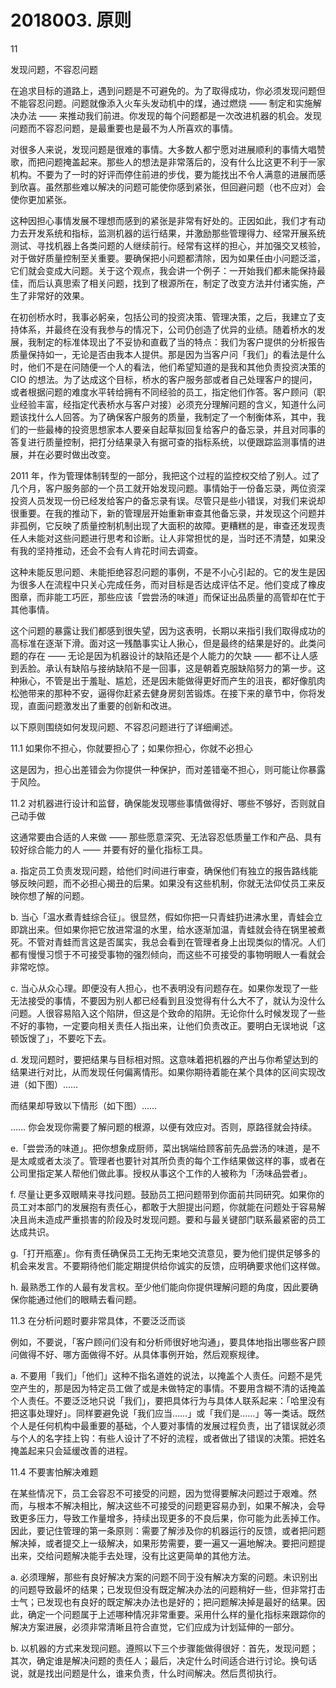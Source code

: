# 2018003. 原则

11

发现问题，不容忍问题

在追求目标的道路上，遇到问题是不可避免的。为了取得成功，你必须发现问题但不能容忍问题。问题就像添入火车头发动机中的煤，通过燃烧 —— 制定和实施解决办法 —— 来推动我们前进。你发现的每个问题都是一次改进机器的机会。发现问题而不容忍问题，是最重要也是最不为人所喜欢的事情。

对很多人来说，发现问题是很难的事情。大多数人都宁愿对进展顺利的事情大唱赞歌，而把问题掩盖起来。那些人的想法是非常落后的，没有什么比这更不利于一家机构。不要为了一时的好评而停住前进的步伐，要为能找出不令人满意的进展而感到欣喜。虽然那些难以解决的问题可能使你感到紧张，但回避问题（也不应对）会使你更加紧张。

这种因担心事情发展不理想而感到的紧张是非常有好处的。正因如此，我们才有动力去开发系统和指标，监测机器的运行结果，并激励那些管理得力、经常开展系统测试、寻找机器上各类问题的人继续前行。经常有这样的担心，并加强交叉核验，对于做好质量控制至关重要。要确保把小问题都清除，因为如果任由小问题泛滥，它们就会变成大问题。关于这个观点，我会讲一个例子：一开始我们都未能保持最佳，而后认真思索了相关问题，找到了根源所在，制定了改变方法并付诸实施，产生了非常好的效果。

在初创桥水时，我事必躬亲，包括公司的投资决策、管理决策，之后，我建立了支持体系，并最终在没有我参与的情况下，公司仍创造了优异的业绩。随着桥水的发展，我制定的标准体现出了不妥协和直截了当的特点：我们为客户提供的分析报告质量保持如一，无论是否由我本人提供。那是因为当客户问「我们」的看法是什么时，他们不是在问随便一个人的看法，他们希望知道的是我和其他负责投资决策的 CIO 的想法。为了达成这个目标，桥水的客户服务部或者自己处理客户的提问，或者根据问题的难度水平转给拥有不同经验的员工，指定他们作答。客户顾问（职业经验丰富，经指定代表桥水与客户对接）必须充分理解问题的含义，知道什么问题该找什么人回答。为了确保客户服务的质量，我制定了一个制衡体系，其中，我们的一些最棒的投资思想家本人要亲自起草拟回复给客户的备忘录，并且对同事的答复进行质量控制，把打分结果录入有据可查的指标系统，以便跟踪监测事情的进展，并在必要时做出改变。

2011 年，作为管理体制转型的一部分，我把这个过程的监控权交给了别人。过了几个月，客户服务部的一个员工就开始发现问题。事情始于一份备忘录，两位资深投资人员发现一份已经发给客户的备忘录有误。尽管只是些小错误，对我们来说却很重要。在我的推动下，新的管理层开始重新审查其他备忘录，并发现这个问题并非孤例，它反映了质量控制机制出现了大面积的故障。更糟糕的是，审查还发现责任人未能对这些问题进行思考和诊断。让人非常担忧的是，当时还不清楚，如果没有我的坚持推动，还会不会有人肯花时间去调查。

这种未能反思问题、未能拒绝容忍问题的事例，不是不小心引起的。它的发生是因为很多人在流程中只关心完成任务，而对目标是否达成评估不足。他们变成了橡皮图章，而非能工巧匠，那些应该「尝尝汤的味道」而保证出品质量的高管却在忙于其他事情。

这个问题的暴露让我们都感到很失望，因为这表明，长期以来指引我们取得成功的高标准在逐渐下滑。面对这一残酷事实让人揪心，但是最终的结果是好的。此类问题的存在 —— 无论是因为机器设计的缺陷还是个人能力的欠缺 —— 都不让人感到丢脸。承认有缺陷与接纳缺陷不是一回事，这是朝着克服缺陷努力的第一步。这种揪心，不管是出于羞耻、尴尬，还是因未能做得更好而产生的沮丧，都好像肌肉松弛带来的那种不安，逼得你赶紧去健身房刻苦锻炼。在接下来的章节中，你将发现，直面问题激发出了重要的创新和改进。

以下原则围绕如何发现问题、不容忍问题进行了详细阐述。

11.1 如果你不担心，你就要担心了；如果你担心，你就不必担心

这是因为，担心出差错会为你提供一种保护，而对差错毫不担心，则可能让你暴露于风险。

11.2 对机器进行设计和监督，确保能发现哪些事情做得好、哪些不够好，否则就自己动手做

这通常要由合适的人来做 —— 那些愿意深究、无法容忍低质量工作和产品、具有较好综合能力的人 —— 并要有好的量化指标工具。

a. 指定员工负责发现问题，给他们时间进行审查，确保他们有独立的报告路线能够反映问题，而不必担心揭丑的后果。如果没有这些机制，你就无法仰仗员工来反映你想了解的问题。

b. 当心「温水煮青蛙综合征」。很显然，假如你把一只青蛙扔进沸水里，青蛙会立即跳出来。但如果你把它放进常温的水里，给水逐渐加温，青蛙就会待在锅里被煮死。不管对青蛙而言这是否属实，我总会看到在管理者身上出现类似的情况。人们都有慢慢习惯于不可接受事物的强烈倾向，而这些不可接受的事物明眼人一看就会非常吃惊。

c. 当心从众心理。即便没有人担心，也不表明没有问题存在。如果你发现了一些无法接受的事情，不要因为别人都已经看到且没觉得有什么大不了，就认为没什么问题。人很容易陷入这个陷阱，但这是个致命的陷阱。无论你什么时候发现了一些不好的事物，一定要向相关责任人指出来，让他们负责改正。要明白无误地说「这顿饭馊了」，不要吃下去。

d. 发现问题时，要把结果与目标相对照。这意味着把机器的产出与你希望达到的结果进行对比，从而发现任何偏离情形。如果你期待着能在某个具体的区间实现改进（如下图）……

而结果却导致以下情形（如下图）……

…… 你会发现你需要了解问题的根源，以便有效应对。否则，原路径就会持续。

e.「尝尝汤的味道」。把你想象成厨师，菜出锅端给顾客前先品尝汤的味道，是不是太咸或者太淡了。管理者也要针对其所负责的每个工作结果做这样的事，或者在公司里指定某人帮他们做此事。授权从事这个工作的人被称为「汤味品尝者」。

f. 尽量让更多双眼睛来寻找问题。鼓励员工把问题带到你面前共同研究。如果你的员工对本部门的发展抱有责任心，都敢于大胆提出问题，你就能在问题处于容易解决且尚未造成严重损害的阶段及时发现问题。要和与最关键部门联系最紧密的员工达成共识。

g.「打开瓶塞」。你有责任确保员工无拘无束地交流意见，要为他们提供足够多的机会来发言。不要期待他们能定期提供给你诚实的反馈，应明确要求他们这样做。

h. 最熟悉工作的人最有发言权。至少他们能向你提供理解问题的角度，因此要确保你能通过他们的眼睛去看问题。

11.3 在分析问题时要非常具体，不要泛泛而谈

例如，不要说，「客户顾问们没有和分析师很好地沟通」，要具体地指出哪些客户顾问做得不好、哪方面做得不好。从具体事例开始，然后观察规律。

a. 不要用「我们」「他们」这种不指名道姓的说法，以掩盖个人责任。问题不是凭空产生的，那是因为特定员工做了或是未做特定的事情。不要用含糊不清的话掩盖个人责任。不要泛泛地只说「我们」，要把具体行为与具体人联系起来：「哈里没有把这事处理好」。同样要避免说「我们应当……」或「我们是……」等一类话。既然个人是任何机构中最重要的基础，个人要对事情的发展过程负责，出了错误就必须与个人的名字挂上钩：有些人设计了不好的流程，或者做出了错误的决策。把姓名掩盖起来只会延缓改善的进程。

11.4 不要害怕解决难题

在某些情况下，员工会容忍不可接受的问题，因为觉得要解决问题过于艰难。然而，与根本不解决相比，解决这些不可接受的问题更容易办到，如果不解决，会导致更多压力，导致工作量增多，持续出现更多的不良后果，你可能为此丢掉工作。因此，要记住管理的第一条原则：需要了解涉及你的机器运行的反馈，或者把问题解决掉，或者提交上一级解决，如果形势需要，要一遍又一遍地解决。要把问题提出来，交给问题解决能手去处理，没有比这更简单的其他方法。

a. 必须理解，那些有良好解决方案的问题不同于没有解决方案的问题。未识别出的问题导致最坏的结果；已发现但没有既定解决办法的问题稍好一些，但非常打击士气；已发现也有良好的既定解决办法也是好的；把问题解决掉是最好的结果。因此，确定一个问题属于上述哪种情况非常重要。采用什么样的量化指标来跟踪你的解决方案进展，必须非常清晰且符合直觉，它们应成为计划延伸的一部分。

b. 以机器的方式来发现问题。遵照以下三个步骤能做得很好：首先，发现问题；其次，确定谁是解决问题的责任人；最后，决定什么时间适合进行讨论。换句话说，就是找出问题是什么，谁来负责，什么时间解决。然后贯彻执行。

